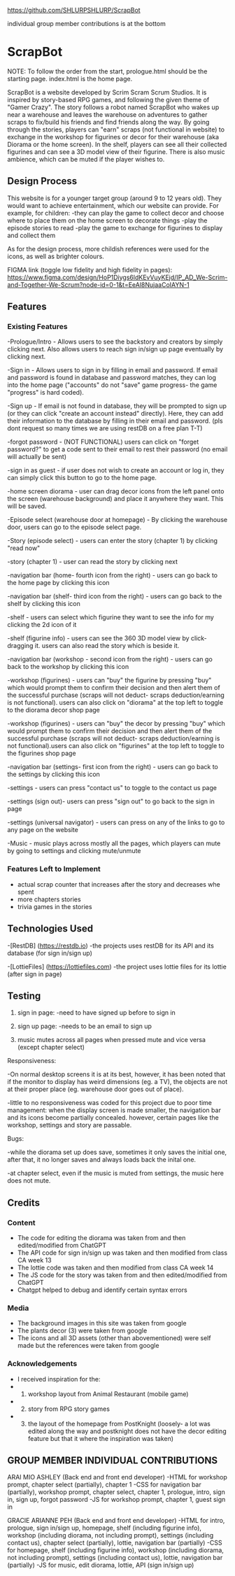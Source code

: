 https://github.com/SHLURPSHLURP/ScrapBot

individual group member contributions is at the bottom

# ScrapBot

NOTE: To follow the order from the start, prologue.html should be the starting page. index.html is the home page.

ScrapBot is a website developed by Scrim Scram Scrum Studios. It is inspired by story-based RPG games, and following the given theme of "Gamer Crazy". The story follows a robot named ScrapBot who wakes up near a warehouse and leaves the warehouse on adventures to gather scraps to fix/build his friends and find friends along the way. By going through the stories, players can "earn" scraps (not functional in website) to exchange in the workshop for figurines or decor for their warehouse (aka Diorama or the home screen). In the shelf, players can see all their collected figurines and can see a 3D model view of their figurine. There is also music ambience, which can be muted if the player wishes to.

## Design Process

This website is for a younger target group (around 9 to 12 years old). They would want to achieve entertainment, which our website can provide.
For example, for children:
-they can play the game to collect decor and choose where to place them on the home screen to decorate things 
-play the episode stories to read 
-play the game to exchange for figurines to display and collect them

As for the design process, more childish references were used for the icons, as well as brighter colours.

FIGMA link (toggle low fidelity and high fidelity in pages): https://www.figma.com/design/HoP1Diygs6ldKEvVuyKEjd/IP_AD_We-Scrim-and-Together-We-Scrum?node-id=0-1&t=EeAl8NujaaCoIAYN-1

## Features
 
### Existing Features

-Prologue/Intro - Allows users to see the backstory and creators by simply clicking next. Also allows users to reach sign in/sign up page eventually by clicking next.

-Sign in - Allows users to sign in by filling in email and password. If email and password is found in database and password matches, they can log into the home page ("accounts" do not "save" game progress- the game "progress" is hard coded).

-Sign up - If email is not found in database, they will be prompted to sign up (or they can click "create an account instead" directly). Here, they can add their information to the database by filling in their email and password. (pls dont request so many times we are using restDB on a free plan T-T)

-forgot password - (NOT FUNCTIONAL) users can click on "forget password?" to get a code sent to their email to rest their password (no email will actually be sent)

-sign in as guest - if user does not wish to create an account or log in, they can simply click this button to go to the home page.

-home screen diorama - user can drag decor icons from the left panel onto the screen (warehouse background) and place it anywhere they want. This will be saved. 

-Episode select (warehouse door at homepage) - By clicking the warehouse door, users can go to the episode select page.

-Story (episode select) - users can enter the story (chapter 1) by clicking "read now"

-story (chapter 1) - user can read the story by clicking next

-navigation bar (home- fourth icon from the right) - users can go back to the home page by clicking this icon

-navigation bar (shelf- third icon from the right) - users can go back to the shelf by clicking this icon

-shelf - users can select which figurine they want to see the info for my clicking the 2d icon of it

-shelf (figurine info) - users can see the 360 3D model view by click-dragging it. users can also read the story which is beside it.

-navigation bar (workshop - second icon from the right) - users can go back to the workshop by clicking this icon

-workshop (figurines) - users can "buy" the figurine by pressing "buy" which would prompt them to confirm their decision and then alert them of the successful purchase (scraps will not deduct- scraps deduction/earning is not functional). users can also click on "diorama" at the top left to toggle to the diorama decor shop page

-workshop (figurines) - users can "buy" the decor by pressing "buy" which would prompt them to confirm their decision and then alert them of the successful purchase (scraps will not deduct- scraps deduction/earning is not functional).users can also click on "figurines" at the top left to toggle to the figurines shop page

-navigation bar (settings- first icon from the right) - users can go back to the settings by clicking this icon

-settings - users can press "contact us" to toggle to the contact us page 

-settings (sign out)- users can press "sign out" to go back to the sign in page

-settings (universal navigator) - users can press on any of the links to go to any page on the website

-Music - music plays across mostly all the pages, which players can mute by going to settings and clicking mute/unmute

### Features Left to Implement
- actual scrap counter that increases after the story and decreases whe spent
- more chapters stories
- trivia games in the stories

## Technologies Used

-[RestDB] (https://restdb.io)
    -the projects uses restDB for its API and its database (for sign in/sign up)

-[LottieFiles] (https://lottiefiles.com)
    -the project uses lottie files for its lottie (after sign in page)

## Testing

1. sign in page:
   -need to have signed up before to sign in

2. sign up page:
    -needs to be an email to sign up

3. music mutes across all pages when pressed mute and vice versa (except chapter select)

Responsiveness: 

-On normal desktop screens it is at its best, however, it has been noted that if the monitor to display has weird dimensions (eg. a TV), the objects are not at their proper place (eg. warehouse door goes out of place).

-little to no responsiveness was coded for this project due to poor time management: when the display screen is made smaller, the navigation bar and its icons become partially concealed. however, certain pages like the workshop, settings and story are passable.

Bugs:

-while the diorama set up does save, sometimes it only saves the initial one, after that, it no longer saves and always loads back the inital one.

-at chapter select, even if the music is muted from settings, the music here does not mute.

## Credits

### Content
- The code for editing the diorama was taken from and then edited/modified from ChatGPT
- The API code for sign in/sign up was taken and then modified from class CA week 13
- The lottie code was taken and then modified from class CA week 14
- The JS code for the story was taken from and then edited/modified from ChatGPT
- Chatgpt helped to debug and identify certain syntax errors 
  
### Media
- The background images in this site was taken from google
- The plants decor (3) were taken from google
- The icons and all 3D assets (other than abovementioned) were self made but the references were taken from google

### Acknowledgements
- I received inspiration for the:
- 1. workshop layout from Animal Restaurant (mobile game)
- 2. story from RPG story games
- 3. the layout of the homepage from PostKnight (loosely- a lot was edited along the way and postknight does not have the decor editing feature but that it where the inspiration was taken)

## GROUP MEMBER INDIVIDUAL CONTRIBUTIONS

ARAI MIO ASHLEY (Back end and front end developer)
-HTML for workshop prompt, chapter select (partially), chapter 1
-CSS for navigation bar (partially), workshop prompt, chapter select, chapter 1, prologue, intro, sign in, sign up, forgot password
-JS for workshop prompt, chapter 1, guest sign in


GRACIE ARIANNE PEH (Back end and front end developer)
-HTML for intro, prologue, sign in/sign up, homepage, shelf (including figurine info), workshop (including diorama, not including prompt), settings (including contact us), chapter select (partially), lottie, navigation bar (partially)
-CSS for homepage, shelf (including figurine info), workshop (including diorama, not including prompt), settings (including contact us), lottie, navigation bar (partially)
-JS for music, edit diorama, lottie, API (sign in/sign up)


